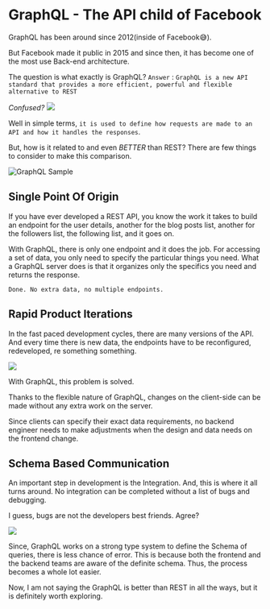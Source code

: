 # GraphQL - The API child of Facebook

GraphQL has been around since 2012(inside of Facebook😅). 

But Facebook made it public in 2015 and since then, it has become one of the most use Back-end architecture. 
 
The question is what exactly is GraphQL?
`Answer` : `GraphQL is a new API standard that provides a more efficient, powerful and flexible alternative to REST`

_Confused?_
<img src="https://media.giphy.com/media/4JVTF9zR9BicshFAb7/giphy.gif"/>

Well in simple terms, `it is used to define how requests are made to an API and how it handles the responses`.

But, how is it related to and even _BETTER_ than REST?
There are few things to consider to make this comparison.

![GraphQL Sample](https://www.apollographql.com/blog/static/graphql-query-79196ebc9ef66116c562969e686a6cf5.png)

## Single Point Of Origin
If you have ever developed a REST API, you know the work it takes to build an endpoint for the user details, another for the blog posts list, another for the followers list, the following list, and it goes on. 

With GraphQL, there is only one endpoint and it does the job. For accessing a set of data, you only need to specify the particular things you need. What a GraphQL server does is that it organizes only the specifics you need and returns the response. 

`Done. No extra data, no multiple endpoints.`

## Rapid Product Iterations
In the fast paced development cycles, there are many versions of the API. 
And every time there is new data, the endpoints have to be reconfigured, redeveloped, re something something. 

<img src="https://media.giphy.com/media/14smAwp2uHM3Di/giphy.gif"/>

With GraphQL, this problem is solved. 

Thanks to the flexible nature of GraphQL, changes on the client-side can be made without any extra work on the server. 

Since clients can specify their exact data requirements, no backend engineer needs to make adjustments when the design and data needs on the frontend change.

## Schema Based Communication
An important step in development is the Integration. And, this is where it all turns around. No integration can be completed without a list of bugs and debugging. 

I guess, bugs are not the developers best friends. Agree?

<img src="https://media.giphy.com/media/ukMiDlCmdv2og/giphy.gif"/>

Since, GraphQL works on a strong type system to define the Schema of queries, there is less chance of error. This is because both the frontend and the backend teams are aware of the definite schema. Thus, the process becomes a whole lot easier.

Now, I am not saying the GraphQL is better than REST in all the ways, but it is definitely worth exploring. 
